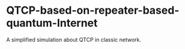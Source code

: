 # QTCP-based-on-repeater-based-quantum-Internet
A simplified simulation about QTCP in classic network.
